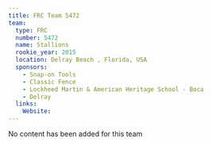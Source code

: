 ```yaml
---
title: FRC Team 5472
team:
  type: FRC
  number: 5472
  name: Stallions
  rookie_year: 2015
  location: Delray Beach , Florida, USA
  sponsors:
    - Snap-on Tools
    - Classic Fence
    - Lockheed Martin & American Heritage School - Boca
    - Delray
  links:
    Website: 
---
```

No content has been added for this team